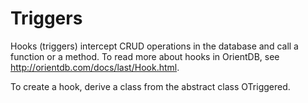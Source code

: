 # Triggers

Hooks (triggers) intercept CRUD operations in the database and call a function or a method. To read more about hooks in OrientDB, see http://orientdb.com/docs/last/Hook.html.

To create a hook, derive a class from the abstract class OTriggered.



